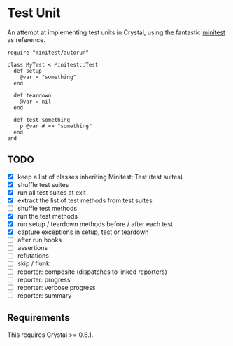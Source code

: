 # Test Unit

An attempt at implementing test units in Crystal, using the fantastic
[minitest](https://github.com/seattlerb/minitest) as reference.

```crystal
require "minitest/autorun"

class MyTest < Minitest::Test
  def setup
    @var = "something"
  end

  def teardown
    @var = nil
  end

  def test_something
    p @var # => "something"
  end
end
```

## TODO

- [x] keep a list of classes inheriting Minitest::Test (test suites)
- [x] shuffle test suites
- [x] run all test suites at exit
- [x] extract the list of test methods from test suites
- [ ] shuffle test methods
- [x] run the test methods
- [x] run setup / teardown methods before / after each test
- [x] capture exceptions in setup, test or teardown
- [ ] after run hooks
- [ ] assertions
- [ ] refutations
- [ ] skip / flunk
- [ ] reporter: composite (dispatches to linked reporters)
- [ ] reporter: progress
- [ ] reporter: verbose progress
- [ ] reporter: summary

## Requirements

This requires Crystal >= 0.6.1.

